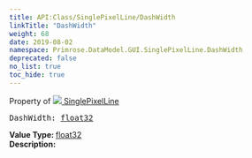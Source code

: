 ```yaml
---
title: API:Class/SinglePixelLine/DashWidth
linkTitle: "DashWidth"
weight: 68
date: 2019-08-02
namespace: Primrose.DataModel.GUI.SinglePixelLine.DashWidth
deprecated: false
no_list: true
toc_hide: true
---
```

Property of <a href="/docs/api-reference/Class/SinglePixelLine"><img src="/icons/silk/frame.png"/>&nbsp;SinglePixelLine</a>
<pre class="method-declaration">
DashWidth: <a class="type" href="/docs/api-reference/System/Primitives#single">float32</a></pre>
<b>Value Type: </b>
<a class="type" href="/docs/api-reference/System/Primitives#single">float32</a>
<br/>
<b>Description: </b>